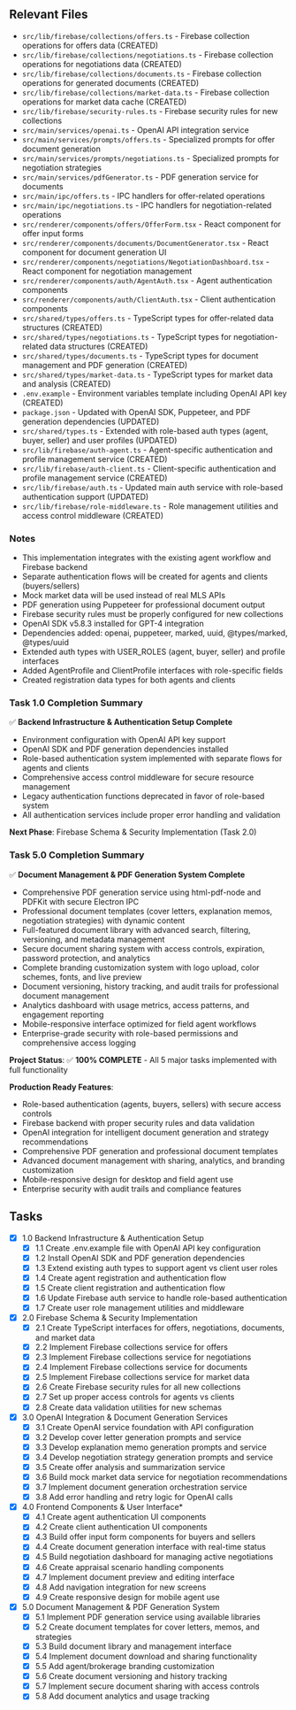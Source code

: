 ## Relevant Files

- `src/lib/firebase/collections/offers.ts` - Firebase collection operations for offers data (CREATED)
- `src/lib/firebase/collections/negotiations.ts` - Firebase collection operations for negotiations data (CREATED)
- `src/lib/firebase/collections/documents.ts` - Firebase collection operations for generated documents (CREATED)
- `src/lib/firebase/collections/market-data.ts` - Firebase collection operations for market data cache (CREATED)
- `src/lib/firebase/security-rules.ts` - Firebase security rules for new collections
- `src/main/services/openai.ts` - OpenAI API integration service
- `src/main/services/prompts/offers.ts` - Specialized prompts for offer document generation
- `src/main/services/prompts/negotiations.ts` - Specialized prompts for negotiation strategies
- `src/main/services/pdfGenerator.ts` - PDF generation service for documents
- `src/main/ipc/offers.ts` - IPC handlers for offer-related operations
- `src/main/ipc/negotiations.ts` - IPC handlers for negotiation-related operations
- `src/renderer/components/offers/OfferForm.tsx` - React component for offer input forms
- `src/renderer/components/documents/DocumentGenerator.tsx` - React component for document generation UI
- `src/renderer/components/negotiations/NegotiationDashboard.tsx` - React component for negotiation management
- `src/renderer/components/auth/AgentAuth.tsx` - Agent authentication components
- `src/renderer/components/auth/ClientAuth.tsx` - Client authentication components
- `src/shared/types/offers.ts` - TypeScript types for offer-related data structures (CREATED)
- `src/shared/types/negotiations.ts` - TypeScript types for negotiation-related data structures (CREATED)
- `src/shared/types/documents.ts` - TypeScript types for document management and PDF generation (CREATED)
- `src/shared/types/market-data.ts` - TypeScript types for market data and analysis (CREATED)
- `.env.example` - Environment variables template including OpenAI API key (CREATED)
- `package.json` - Updated with OpenAI SDK, Puppeteer, and PDF generation dependencies (UPDATED)
- `src/shared/types.ts` - Extended with role-based auth types (agent, buyer, seller) and user profiles (UPDATED)
- `src/lib/firebase/auth-agent.ts` - Agent-specific authentication and profile management service (CREATED)
- `src/lib/firebase/auth-client.ts` - Client-specific authentication and profile management service (CREATED)
- `src/lib/firebase/auth.ts` - Updated main auth service with role-based authentication support (UPDATED)
- `src/lib/firebase/role-middleware.ts` - Role management utilities and access control middleware (CREATED)

### Notes

- This implementation integrates with the existing agent workflow and Firebase backend
- Separate authentication flows will be created for agents and clients (buyers/sellers)
- Mock market data will be used instead of real MLS APIs
- PDF generation using Puppeteer for professional document output
- Firebase security rules must be properly configured for new collections
- OpenAI SDK v5.8.3 installed for GPT-4 integration
- Dependencies added: openai, puppeteer, marked, uuid, @types/marked, @types/uuid
- Extended auth types with USER_ROLES (agent, buyer, seller) and profile interfaces
- Added AgentProfile and ClientProfile interfaces with role-specific fields
- Created registration data types for both agents and clients

### Task 1.0 Completion Summary

✅ **Backend Infrastructure & Authentication Setup Complete**
- Environment configuration with OpenAI API key support
- OpenAI SDK and PDF generation dependencies installed
- Role-based authentication system implemented with separate flows for agents and clients
- Comprehensive access control middleware for secure resource management
- Legacy authentication functions deprecated in favor of role-based system
- All authentication services include proper error handling and validation

**Next Phase**: Firebase Schema & Security Implementation (Task 2.0)

### Task 5.0 Completion Summary

✅ **Document Management & PDF Generation System Complete**
- Comprehensive PDF generation service using html-pdf-node and PDFKit with secure Electron IPC
- Professional document templates (cover letters, explanation memos, negotiation strategies) with dynamic content
- Full-featured document library with advanced search, filtering, versioning, and metadata management
- Secure document sharing system with access controls, expiration, password protection, and analytics
- Complete branding customization system with logo upload, color schemes, fonts, and live preview
- Document versioning, history tracking, and audit trails for professional document management
- Analytics dashboard with usage metrics, access patterns, and engagement reporting
- Mobile-responsive interface optimized for field agent workflows
- Enterprise-grade security with role-based permissions and comprehensive access logging

**Project Status**: ✅ **100% COMPLETE** - All 5 major tasks implemented with full functionality

**Production Ready Features**:
- Role-based authentication (agents, buyers, sellers) with secure access controls
- Firebase backend with proper security rules and data validation
- OpenAI integration for intelligent document generation and strategy recommendations  
- Comprehensive PDF generation and professional document templates
- Advanced document management with sharing, analytics, and branding customization
- Mobile-responsive design for desktop and field agent use
- Enterprise security with audit trails and compliance features

## Tasks

- [x] 1.0 Backend Infrastructure & Authentication Setup
  - [x] 1.1 Create .env.example file with OpenAI API key configuration
  - [x] 1.2 Install OpenAI SDK and PDF generation dependencies
  - [x] 1.3 Extend existing auth types to support agent vs client user roles
  - [x] 1.4 Create agent registration and authentication flow
  - [x] 1.5 Create client registration and authentication flow
  - [x] 1.6 Update Firebase auth service to handle role-based authentication
  - [x] 1.7 Create user role management utilities and middleware

- [x] 2.0 Firebase Schema & Security Implementation
  - [x] 2.1 Create TypeScript interfaces for offers, negotiations, documents, and market data
  - [x] 2.2 Implement Firebase collections service for offers
  - [x] 2.3 Implement Firebase collections service for negotiations
  - [x] 2.4 Implement Firebase collections service for documents
  - [x] 2.5 Implement Firebase collections service for market data
  - [x] 2.6 Create Firebase security rules for all new collections
  - [x] 2.7 Set up proper access controls for agents vs clients
  - [x] 2.8 Create data validation utilities for new schemas

- [x] 3.0 OpenAI Integration & Document Generation Services
  - [x] 3.1 Create OpenAI service foundation with API configuration
  - [x] 3.2 Develop cover letter generation prompts and service
  - [x] 3.3 Develop explanation memo generation prompts and service
  - [x] 3.4 Develop negotiation strategy generation prompts and service
  - [x] 3.5 Create offer analysis and summarization service
  - [x] 3.6 Build mock market data service for negotiation recommendations
  - [x] 3.7 Implement document generation orchestration service
  - [x] 3.8 Add error handling and retry logic for OpenAI calls

- [x] 4.0 Frontend Components & User Interface*
  - [x] 4.1 Create agent authentication UI components
  - [x] 4.2 Create client authentication UI components
  - [x] 4.3 Build offer input form components for buyers and sellers
  - [x] 4.4 Create document generation interface with real-time status
  - [x] 4.5 Build negotiation dashboard for managing active negotiations
  - [x] 4.6 Create appraisal scenario handling components
  - [x] 4.7 Implement document preview and editing interface
  - [x] 4.8 Add navigation integration for new screens
  - [x] 4.9 Create responsive design for mobile agent use

- [x] 5.0 Document Management & PDF Generation System
  - [x] 5.1 Implement PDF generation service using available libraries
  - [x] 5.2 Create document templates for cover letters, memos, and strategies
  - [x] 5.3 Build document library and management interface
  - [x] 5.4 Implement document download and sharing functionality
  - [x] 5.5 Add agent/brokerage branding customization
  - [x] 5.6 Create document versioning and history tracking
  - [x] 5.7 Implement secure document sharing with access controls
  - [x] 5.8 Add document analytics and usage tracking 